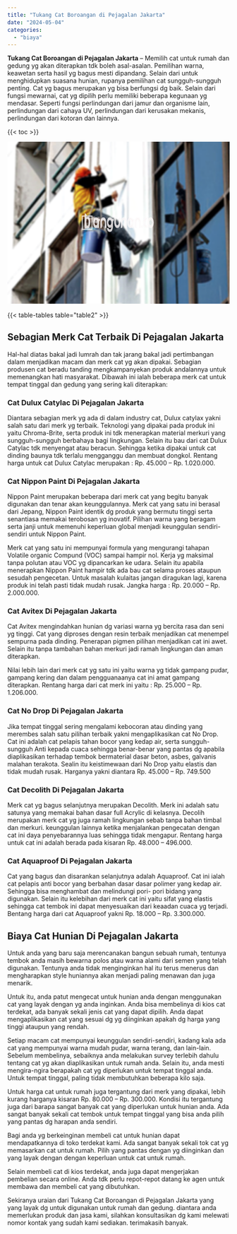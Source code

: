 ```yaml
---
title: "Tukang Cat Boroangan di Pejagalan Jakarta"
date: "2024-05-04"
categories: 
  - "biaya"
---
```


**Tukang Cat Boroangan di Pejagalan Jakarta** – Memilih cat untuk rumah dan gedung yg akan diterapkan tdk boleh asal-asalan. Pemilihan warna, keawetan serta hasil yg bagus mesti dipandang. Selain dari untuk menghidupkan suasana hunian, rupanya pemilihan cat sungguh-sungguh penting. Cat yg bagus merupakan yg bisa berfungsi dg baik. Selain dari fungsi mewarnai, cat yg dipilih perlu memiliki beberapa kegunaan yg mendasar. Seperti fungsi perlindungan dari jamur dan organisme lain, perlindungan dari cahaya UV, perlindungan dari kerusakan mekanis, perlindungan dari kotoran dan lainnya.

{{< toc >}}

![Tukang Cat Boroangan di Pejagalan Jakarta](/images/jasa-cat-murah09.png)

{{< table-tables table="table2" >}}

## Sebagian Merk Cat Terbaik Di Pejagalan Jakarta

Hal-hal diatas bakal jadi lumrah dan tak jarang bakal jadi pertimbangan dalam menjadikan macam dan merk cat yg akan dipakai. Sebagian produsen cat beradu tanding mengkampanyekan produk andalannya untuk memenangkan hati masyarakat. Dibawah ini ialah beberapa merk cat untuk tempat tinggal dan gedung yang sering kali diterapkan:

### Cat Dulux Catylac Di Pejagalan Jakarta

Diantara sebagian merk yg ada di dalam industry cat, Dulux catylax yakni salah satu dari merk yg terbaik. Teknologi yang dipakai pada produk ini yaitu Chroma-Brite, serta produk ini tdk menerapkan material merkuri yang sungguh-sungguh berbahaya bagi lingkungan. Selain itu bau dari cat Dulux Catylac tdk menyengat atau beracun. Sehingga ketika dipakai untuk cat dinding baunya tdk terlalu mengganggu dan membuat dongkol. Rentang harga untuk cat Dulux Catylac merupakan : Rp. 45.000 – Rp. 1.020.000.

### Cat Nippon Paint Di Pejagalan Jakarta

Nippon Paint merupakan beberapa dari merk cat yang begitu banyak digunakan dan tenar akan keunggulannya. Merk cat yang satu ini berasal dari Jepang, Nippon Paint identik dg produk yang bermutu tinggi serta senantiasa memakai terobosan yg inovatif. Pilihan warna yang beragam serta janji untuk memenuhi keperluan global menjadi keunggulan sendiri-sendiri untuk Nippon Paint.

Merk cat yang satu ini mempunyai formula yang mengurangi tahapan Volatile organic Compund (VOC) sampai hampir nol. Kerja yg maksimal tanpa polutan atau VOC yg dipancarkan ke udara. Selain itu apabila menerapkan Nippon Paint hampir tdk ada bau cat selama proses ataupun sesudah pengecetan. Untuk masalah kulaitas jangan diragukan lagi, karena produk ini telah pasti tidak mudah rusak. Jangka harga : Rp. 20.000 – Rp. 2.000.000.

### Cat Avitex Di Pejagalan Jakarta

Cat Avitex mengindahkan hunian dg variasi warna yg bercita rasa dan seni yg tinggi. Cat yang diproses dengan resin terbaik menjadikan cat menempel sempurna pada dinding. Penerapan pigmen pilihan menjadikan cat ini awet. Selain itu tanpa tambahan bahan merkuri jadi ramah lingkungan dan aman diterapkan.

Nilai lebih lain dari merk cat yg satu ini yaitu warna yg tidak gampang pudar, gampang kering dan dalam pengguanaanya cat ini amat gampang diterapkan. Rentang harga dari cat merk ini yaitu : Rp. 25.000 – Rp. 1.206.000.

### Cat No Drop Di Pejagalan Jakarta

Jika tempat tinggal sering mengalami kebocoran atau dinding yang merembes salah satu pilihan terbaik yakni mengaplikasikan cat No Drop. Cat ini adalah cat pelapis tahan bocor yang kedap air, serta sungguh-sungguh Anti kepada cuaca sehingga benar-benar yang pantas dg apabila diaplikasikan terhadap tembok bermaterial dasar beton, asbes, galvanis malahan terakota. Sealin itu keistimewaan dari No Drop yaitu elastis dan tidak mudah rusak. Harganya yakni diantara Rp. 45.000 – Rp. 749.500

### Cat Decolith Di Pejagalan Jakarta

Merk cat yg bagus selanjutnya merupakan Decolith. Merk ini adalah satu satunya yang memakai bahan dasar full Acrylic di kelasnya. Decolih merupakan merk cat yg juga ramah lingkungan sebab tanpa bahan timbal dan merkuri. keunggulan lainnya ketika menjalankan pengecatan dengan cat ini daya penyebarannya luas sehingga tidak mengapur. Rentang harga untuk cat ini adalah berada pada kisaran Rp. 48.000 – 496.000.

### Cat Aquaproof Di Pejagalan Jakarta

Cat yang bagus dan disarankan selanjutnya adalah Aquaproof. Cat ini ialah cat pelapis anti bocor yang berbahan dasar dasar polimer yang kedap air. Sehingga bisa menghambat dan melindungi pori- pori bidang yang digunakan. Selain itu kelebihan dari merk cat ini yaitu sifat yang elastis sehingga cat tembok ini dapat menyesuaikan dari keaadan cuaca yg terjadi. Bentang harga dari cat Aquaproof yakni Rp. 18.000 – Rp. 3.300.000.

## Biaya Cat Hunian Di Pejagalan Jakarta

Untuk anda yang baru saja merencanakan bangun sebuah rumah, tentunya tembok anda masih bewarna polos atau warna alami dari semen yang telah digunakan. Tentunya anda tidak menginginkan hal itu terus menerus dan mengharapkan style huniannya akan menjadi paling menawan dan juga menarik.

Untuk itu, anda patut mengecat untuk hunian anda dengan menggunakan cat yang layak dengan yg anda inginkan. Anda bisa membelinya di kios cat terdekat, ada banyak sekali jenis cat yang dapat dipilih. Anda dapat mengaplikasikan cat yang sesuai dg yg diinginkan apakah dg harga yang tinggi ataupun yang rendah.

Setiap macam cat mempunyai keunggulan sendiri-sendiri, kadang kala ada cat yang mempunyai warna mudah pudar, warna terang, dan lain-lain. Sebelum membelinya, sebaiknya anda melakukan survey terlebih dahulu tentang cat yg akan diaplikasikan untuk rumah anda. Selain itu, anda mesti mengira-ngira berapakah cat yg diperlukan untuk tempat tinggal anda. Untuk tempat tinggal, paling tidak membutuhkan beberapa kilo saja.

Untuk harga cat untuk rumah juga tergantung dari merk yang dipakai, lebih kurang harganya kisaran Rp. 80.000 – Rp. 300.000. Kondisi itu tergantung juga dari barapa sangat banyak cat yang diperlukan untuk hunian anda. Ada sangat banyak sekali cat tembok untuk tempat tinggal yang bisa anda pilih yang pantas dg harapan anda sendiri.

Bagi anda yg berkeinginan membeli cat untuk hunian dapat mendapatkannya di toko terdekat kami. Ada sangat banyak sekali tok cat yg memasarkan cat untuk rumah. Pilih yang pantas dengan yg diinginkan dan yang layak dengan dengan keperluan untuk cat untuk rumah.

Selain membeli cat di kios terdekat, anda juga dapat mengerjakan pembelian secara online. Anda tdk perlu repot-repot datang ke agen untuk membawa dan membeli cat yang dibutuhkan.

Sekiranya uraian dari Tukang Cat Boroangan di Pejagalan Jakarta yang yang layak dg untuk digunakan untuk rumah dan gedung. diantara anda memerlukan produk dan jasa kami, silahkan konsultasikan dg kami melewati nomor kontak yang sudah kami sediakan. terimakasih banyak.
